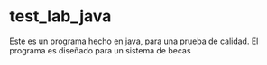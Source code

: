 # test_lab_java
Este es un programa hecho en java, para una prueba de calidad. El programa es diseñado para un sistema de becas
